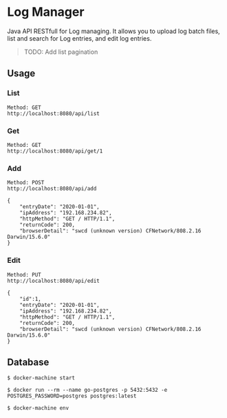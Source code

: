 # Log Manager

Java API RESTfull for Log managing. It allows you to upload log batch files, list and search for Log entries, and edit log entries. 

> TODO: Add list pagination

## Usage

### List

```
Method: GET
http://localhost:8080/api/list
```

### Get
```
Method: GET
http://localhost:8080/api/get/1
```

### Add
```
Method: POST
http://localhost:8080/api/add
```

```
{
    "entryDate": "2020-01-01",
    "ipAddress": "192.168.234.82",
    "httpMethod": "GET / HTTP/1.1",
    "returnCode": 200,
    "browserDetail": "swcd (unknown version) CFNetwork/808.2.16 Darwin/15.6.0"
}
```

### Edit
```
Method: PUT
http://localhost:8080/api/edit
```

```
{
    "id":1,
    "entryDate": "2020-01-01",
    "ipAddress": "192.168.234.82",
    "httpMethod": "GET / HTTP/1.1",
    "returnCode": 200,
    "browserDetail": "swcd (unknown version) CFNetwork/808.2.16 Darwin/15.6.0"
}
```

## Database

```
$ docker-machine start
```
```
$ docker run --rm --name go-postgres -p 5432:5432 -e POSTGRES_PASSWORD=postgres postgres:latest
```
```
$ docker-machine env
```


